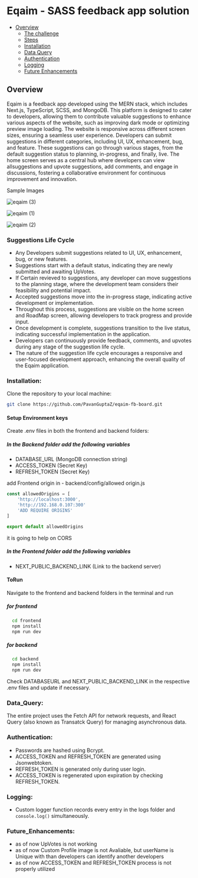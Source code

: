 # Eqaim - SASS feedback app solution

- [Overview](#overview)
  - [The challenge](#the-challenge)
  - [Steps](#steps)
  - [Installation](#Installation)
  - [Data Query](#Data_Query)
  - [Authentication](#Authentication)
  - [Logging](#Logging)
  - [Future Enhancements](#Future_Enhancements)

## Overview

Eqaim is a feedback app developed using the MERN stack, which includes Next.js, TypeScript, SCSS, and MongoDB. This platform is designed to cater to developers, allowing them to contribute valuable suggestions to enhance various aspects of the website, such as improving dark mode or optimizing preview image loading. The website is responsive across different screen sizes, ensuring a seamless user experience. Developers can submit suggestions in different categories, including UI, UX, enhancement, bug, and feature. These suggestions can go through various stages, from the default suggestion status to planning, in-progress, and finally, live. The home screen serves as a central hub where developers can view allsuggestions and upvote suggestions, add comments, and engage in discussions, fostering a collaborative environment for continuous improvement and innovation.

Sample Images

![eqaim (3)](https://github.com/PavanGuptaZ/eqaim-fb-board/assets/144094802/10f9efe4-340c-42f8-b2b4-f80660b13b9d)

![eqaim (1)](https://github.com/PavanGuptaZ/eqaim-fb-board/assets/144094802/bd12dfd0-25e5-4eb2-97ff-ecd806b2fd4f)

![eqaim (2)](https://github.com/PavanGuptaZ/eqaim-fb-board/assets/144094802/653eca88-7600-45fd-b047-d46ca789ff6b)

### Suggestions Life Cycle

- Any Developers submit suggestions related to UI, UX, enhancement, bug, or new features.
- Suggestions start with a default status, indicating they are newly submitted and awaiting UpVotes.
- If Certain revieved to suggestions, any developer can move suggestions to the planning stage, where the development team considers their feasibility and potential impact.
- Accepted suggestions move into the in-progress stage, indicating active development or implementation.
- Throughout this process, suggestions are visible on the home screen and RoadMap screen, allowing developers to track progress and provide input.
- Once development is complete, suggestions transition to the live status, indicating successful implementation in the application.
- Developers can continuously provide feedback, comments, and upvotes during any stage of the suggestion life cycle.
- The nature of the suggestion life cycle encourages a responsive and user-focused development approach, enhancing the overall quality of the Eqaim application.

### Installation:
Clone the repository to your local machine:
```bash
git clone https://github.com/PavanGuptaZ/eqaim-fb-board.git
```

#### Setup Environment keys
Create .env files in both the frontend and backend folders:
##### In the Backend folder add the following variables
-	DATABASE_URL (MongoDB connection string)
-	ACCESS_TOKEN (Secret Key)
-	REFRESH_TOKEN (Secret Key)

add Frontend origin in - backend/config/allowed origin.js

````JavaScript
const allowedOrigins = [
    'http://localhost:3000',
    'http://192.168.0.107:300'
    'ADD REQUIRE ORIGINS'
]

export default allowedOrigins
````

it is going to help on CORS

##### In the Frontend folder add the following variables
- NEXT_PUBLIC_BACKEND_LINK (Link to the backend server)

#### ToRun
Navigate to the frontend and backend folders in the terminal and run

##### for frontend
````bash
  cd frontend
  npm install
  npm run dev
````

##### for backend
````bash
  cd backend
  npm install
  npm run dev
````

Check DATABASEURL and NEXT_PUBLIC_BACKEND_LINK in the respective .env files and update if necessary.


### Data_Query:
The entire project uses the Fetch API for network requests, and React Query (also known as Transatck Query) for managing asynchronous data.


### Authentication:
- Passwords are hashed using Bcrypt.
- ACCESS_TOKEN and REFRESH_TOKEN are generated using Jsonwebtoken.
- REFRESH_TOKEN is generated only during user login.
- ACCESS_TOKEN is regenerated upon expiration by checking REFRESH_TOKEN.

### Logging:
- Custom logger function records every entry in the logs folder and `console.log()` simultaneously.

###	Future_Enhancements:
-	as of now UpVotes is not working
-	as of now Custom Profile image is not Avaliable, but userName is Unique with than developers can identify another developers 
-	as of now ACCESS_TOKEN and REFRESH_TOKEN process is not properly utilized 
